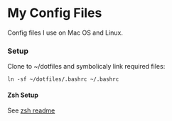 # My Config Files

Config files I use on Mac OS and Linux.

### Setup

Clone to ~/dotfiles and symbolicaly link required files:

```
ln -sf ~/dotfiles/.bashrc ~/.bashrc
```

#### Zsh Setup

See [zsh readme](https://github.com/keanedp/dotfiles/blob/master/zsh/README.md)

